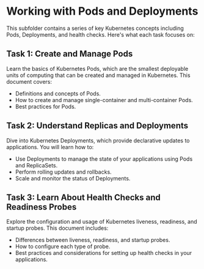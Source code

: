 # Working with Pods and Deployments

This subfolder contains a series of key Kubernetes concepts including Pods, Deployments, and health checks. Here's what each task focuses on:

## Task 1: Create and Manage Pods

Learn the basics of Kubernetes Pods, which are the smallest deployable units of computing that can be created and managed in Kubernetes. This document covers:
- Definitions and concepts of Pods.
- How to create and manage single-container and multi-container Pods.
- Best practices for Pods.

## Task 2: Understand Replicas and Deployments

Dive into Kubernetes Deployments, which provide declarative updates to applications. You will learn how to:
- Use Deployments to manage the state of your applications using Pods and ReplicaSets.
- Perform rolling updates and rollbacks.
- Scale and monitor the status of Deployments.

## Task 3: Learn About Health Checks and Readiness Probes

Explore the configuration and usage of Kubernetes liveness, readiness, and startup probes. This document includes:
- Differences between liveness, readiness, and startup probes.
- How to configure each type of probe.
- Best practices and considerations for setting up health checks in your applications.
